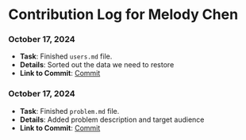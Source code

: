 # Contribution Log for Melody Chen

### October 17, 2024

- **Task**: Finished `users.md` file.
- **Details**: Sorted out the data we need to restore
- **Link to Commit**: [Commit](https://github.com/Fpantoja2001/event-tbd/commit/6d1d8c9d35a7d5c3bd8a71df3372544b1b63e964)

### October 17, 2024

- **Task**: Finished `problem.md` file.
- **Details**: Added problem description and target audience
- **Link to Commit**: [Commit](https://github.com/Fpantoja2001/event-tbd/commit/f46995d8343a459009c8234742549398cfab3565)